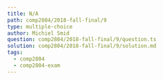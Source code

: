 ```yaml
---
title: N/A
path: comp2804/2018-fall-final/9
type: multiple-choice
author: Michiel Smid
question: comp2804/2018-fall-final/9/question.ts
solution: comp2804/2018-fall-final/9/solution.md
tags:
  - comp2804
  - comp2804-exam
---
```

